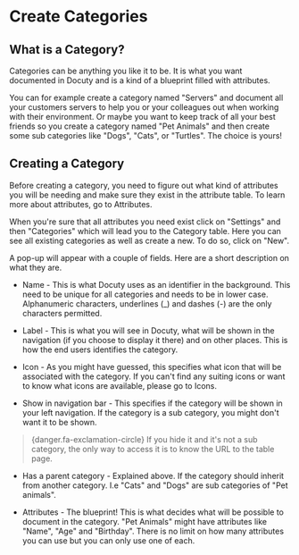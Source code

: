 # Create Categories

## What is a Category?
Categories can be anything you like it to be. It is what you want documented in Docuty and is a kind of a blueprint filled with attributes.

You can for example create a category named "Servers" and document all your customers servers to help you or your colleagues out when working with their environment. Or maybe you want to keep track of all your best friends so you create a category named "Pet Animals" and then create some sub categories like "Dogs", "Cats", or "Turtles". The choice is yours!

## Creating a Category

Before creating a category, you need to figure out what kind of attributes you will be needing and make sure they exist in the attribute table. To learn more about attributes, go to Attributes.

When you're sure that all attributes you need exist click on "Settings" and then "Categories" which will lead you to the Category table. Here you can see all existing categories as well as create a new. To do so, click on "New".

A pop-up will appear with a couple of fields. Here are a short description on what they are.

- Name - This is what Docuty uses as an identifier in the background. This need to be unique for all categories and needs to be in lower case. Alphanumeric characters, underlines (_) and dashes (-) are the only characters permitted.

- Label - This is what you will see in Docuty, what will be shown in the navigation (if you choose to display it there) and on other places. This is how the end users identifies the category.

- Icon - As you might have guessed, this specifies what icon that will be associated with the category. If you can't find any suiting icons or want to know what icons are available, please go to Icons.

- Show in navigation bar - This specifies if the category will be shown in your left navigation. If the category is a sub category, you might don't want it to be shown.

> {danger.fa-exclamation-circle} If you hide it and it's not a sub category, the only way to access it is to know the URL to the table page.

- Has a parent category - Explained above. If the category should inherit from another category. I.e "Cats" and "Dogs" are sub categories of "Pet animals".

- Attributes - The blueprint! This is what decides what will be possible to document in the category. "Pet Animals" might have attributes like "Name", "Age" and "Birthday". There is no limit on how many attributes you can use but you can only use one of each.
